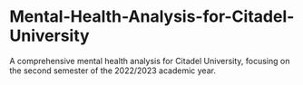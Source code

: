 # Mental-Health-Analysis-for-Citadel-University
A comprehensive mental health analysis for Citadel University, focusing on the second semester of the 2022/2023 academic year. 
